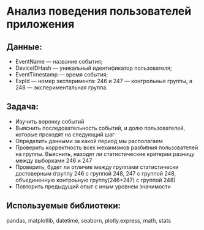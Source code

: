# Анализ поведения пользователей приложения

## Данные:

- EventName — название события;
- DeviceIDHash — уникальный идентификатор пользователя;
- EventTimestamp — время события;
- ExpId — номер эксперимента: 246 и 247 — контрольные группы, а 248 — экспериментальная группа.

## Задача:

- Изучить воронку событий
- Выяснить последовательность событий, и долю пользователей, которые проходят на следующий шаг
- Определить данными за какой период мы располагаем
- Проверить корректность всех механизмов разбиtния пользователей на группы. Выяснить, находят ли статистические критерии разницу между выборками 246 и 247
- Проверить, будет ли отличие между группами статистически достоверным (группу 246 с группой 248, 247 с группой 248, объединенную контроьную группу(246+247) с группой 248)
- Повторить предыдущий опыт с иным уровнем значимости

## Используемые библиотеки:
pandas, matplotlib, datetime, seaborn, plotly.express, math, stats
